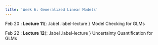 ```yaml
---
title: 'Week 6: Generalized Linear Models'
---
```


Feb 20
: **Lecture 11**{: .label .label-lecture } Model Checking for GLMs

Feb 22
: **Lecture 12**{: .label .label-lecture } Uncertainty Quantification for GLMs
